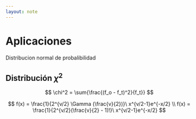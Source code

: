 ```yaml
---
layout: note
---
```


# Aplicaciones 

Distribucion normal de probalibilidad





## Distribución $\chi^2$

$$
\chi^2 = \sum{\frac{(f_o - f_t)^2}{f_t}}
$$

$$
f(x) = \frac{1}{2^{v/2} \Gamma (\frac{v}{2})}\ x^{v/2-1}e^{-x/2} \\
f(x) = \frac{1}{2^{v/2}(\frac{v}{2} - 1)!}\ x^{v/2-1}e^{-x/2}
$$

